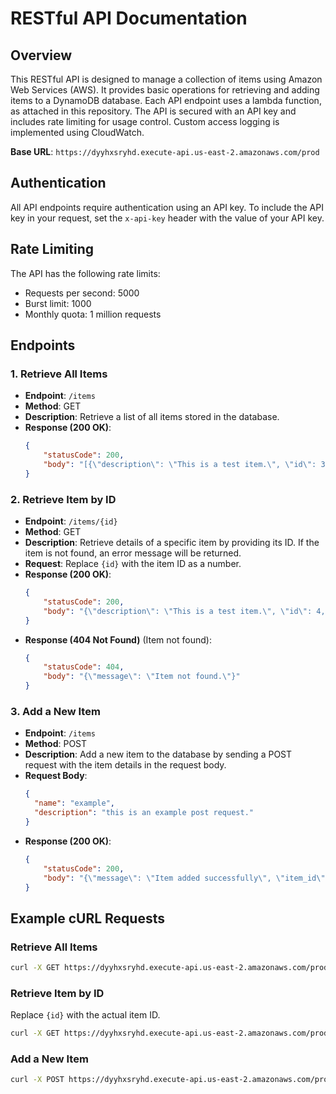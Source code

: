 # RESTful API Documentation

## Overview

This RESTful API is designed to manage a collection of items using Amazon Web Services (AWS). It provides basic operations for retrieving and adding items to a DynamoDB database. Each API endpoint uses a lambda function, as attached in this repository. The API is secured with an API key and includes rate limiting for usage control. Custom access logging is implemented using CloudWatch.

**Base URL**: `https://dyyhxsryhd.execute-api.us-east-2.amazonaws.com/prod`

## Authentication

All API endpoints require authentication using an API key. To include the API key in your request, set the `x-api-key` header with the value of your API key.

## Rate Limiting

The API has the following rate limits:
- Requests per second: 5000
- Burst limit: 1000
- Monthly quota: 1 million requests

## Endpoints

### 1. Retrieve All Items

- **Endpoint**: `/items`
- **Method**: GET
- **Description**: Retrieve a list of all items stored in the database.
- **Response (200 OK)**:
  ```json
  {
      "statusCode": 200,
      "body": "[{\"description\": \"This is a test item.\", \"id\": 3, \"name\": \"test\"}, {\"description\": \"This is a test item.\", \"id\": 2, \"name\": \"test\"}, {\"description\": \"This is a test item.\", \"id\": 4, \"name\": \"test\"}, {\"description\": \"This is a test item.\", \"id\": 1, \"name\": \"test\"}, {\"id\": 0, \"description\": \"item_description\", \"name\": \"item_name\"}, {\"description\": \"This is a test item from postman.\", \"id\": 5, \"name\": \"postman test\"}]"
  }
  ```

### 2. Retrieve Item by ID

- **Endpoint**: `/items/{id}`
- **Method**: GET
- **Description**: Retrieve details of a specific item by providing its ID. If the item is not found, an error message will be returned.
- **Request**: Replace `{id}` with the item ID as a number.
- **Response (200 OK)**:
  ```json
  {
      "statusCode": 200,
      "body": "{\"description\": \"This is a test item.\", \"id\": 4, \"name\": \"test\"}"
  }
  ```
- **Response (404 Not Found)** (Item not found):
  ```json
  {
      "statusCode": 404,
      "body": "{\"message\": \"Item not found.\"}"
  }
  ```

### 3. Add a New Item

- **Endpoint**: `/items`
- **Method**: POST
- **Description**: Add a new item to the database by sending a POST request with the item details in the request body.
- **Request Body**:
  ```json
  {
    "name": "example",
    "description": "this is an example post request."
  }
  ```
- **Response (200 OK)**:
  ```json
  {
      "statusCode": 200,
      "body": "{\"message\": \"Item added successfully\", \"item_id\": 7}"
  }
  ```

## Example cURL Requests

### Retrieve All Items
```bash
curl -X GET https://dyyhxsryhd.execute-api.us-east-2.amazonaws.com/prod/items -H "x-api-key: YOUR_API_KEY"
```

### Retrieve Item by ID
Replace `{id}` with the actual item ID.
```bash
curl -X GET https://dyyhxsryhd.execute-api.us-east-2.amazonaws.com/prod/items/{id} -H "x-api-key: YOUR_API_KEY"
```

### Add a New Item
```bash
curl -X POST https://dyyhxsryhd.execute-api.us-east-2.amazonaws.com/prod/items -H "x-api-key: YOUR_API_KEY" -d "{\"name\": \"example\", \"description\": \"this is an example post request.\"}"
```
